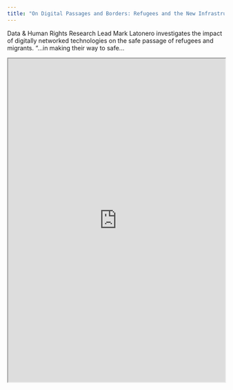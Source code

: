 ```yaml
---
title: "On Digital Passages and Borders: Refugees and the New Infrastructure for Movement and Control"
---
```


Data & Human Rights Research Lead Mark Latonero investigates the impact of digitally networked technologies on the safe passage of refugees and migrants. “…in making their way to safe...

<iframe height="750" width="100%" src="https://ewelton.github.io/ktest/wiki.html#On%20Digital%20Passages%20and%20Borders:%20Refugees%20and%20the%20New%20Infrastructure%20for%20Movement%20and%20Control"></iframe>
